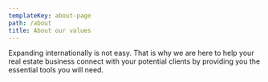 ```yaml
---
templateKey: about-page
path: /about
title: About our values
---
```

Expanding internationally is not easy. That is why we are here to help your real estate business connect with your potential clients by providing you the essential tools you will need.